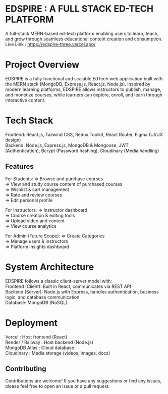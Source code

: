 # EDSPIRE : A FULL STACK ED-TECH PLATFORM
A full-stack MERN-based ed-tech platform enabling users to learn, teach, and grow through seamless educational content creation and consumption.
Live Link : https://edspire-three.vercel.app/

# Project Overview
EDSPIRE is a fully functional and scalable EdTech web application built with the MERN stack (MongoDB, Express.js, React.js, Node.js). Inspired by modern learning platforms, EDSPIRE allows instructors to publish, manage, and monetize courses, while learners can explore, enroll, and learn through interactive content.

#  Tech Stack
Frontend: React.js, Tailwind CSS, Redux Toolkit, React Router, Figma (UI/UX design)  
Backend: Node.js, Express.js, MongoDB & Mongoose, JWT (Authentication), Bcrypt (Password hashing), Cloudinary (Media handling)  

## Features
For Students:
=> Browse and purchase courses  
=> View and study course content of purchased courses  
=> Wishlist & cart management  
=> Rate and review courses  
=> Edit personal profile  
  
For Instructors:
=> Instructor dashboard  
=> Course creation & editing tools  
=> Upload video and content  
=> View course analytics  
  
For Admin (Future Scope):
=> Create Categories  
=> Manage users & instructors  
=> Platform insights dashboard  

# System Architecture
EDSPIRE follows a classic client-server model with:  
Frontend (Client): Built in React, communicates via REST API  
Backend (Server): Node.js with Express, handles authentication, business logic, and database communication  
Database: MongoDB (NoSQL)  

# Deployment
Vercel : Host frontend (React)    
Render / Railway : Host backend (Node.js)  
MongoDB Atlas :	Cloud database    
Cloudinary : Media storage (videos, images, docs)  

## Contributing
Contributions are welcome! If you have any suggestions or find any issues, please feel free to open an issue or a pull request.
